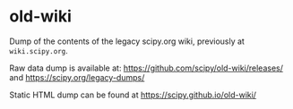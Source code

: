 old-wiki
========

Dump of the contents of the legacy scipy.org wiki, previously at
``wiki.scipy.org``.

Raw data dump is available at:
https://github.com/scipy/old-wiki/releases/
and
https://scipy.org/legacy-dumps/

Static HTML dump can be found at https://scipy.github.io/old-wiki/
